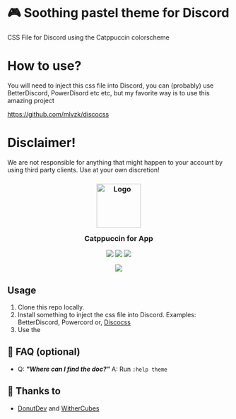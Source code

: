 # 🎮 Soothing pastel theme for Discord 
CSS File for Discord using the Catppuccin colorscheme

# How to use?

You will need to inject this css file into Discord, you can (probably) use BetterDiscord, PowerDisord etc etc, but my favorite way is to use this amazing project 

https://github.com/mlvzk/discocss

# Disclaimer!

We are not responsible for anything that might happen to your account by using third party clients. Use at your own discretion!

<h3 align="center">
	<img src="https://raw.githubusercontent.com/catppuccin/catppuccin/dev/assets/logos/exports/1544x1544_circle.png" width="100" alt="Logo"/><br/>
	<img src="https://raw.githubusercontent.com/catppuccin/catppuccin/dev/assets/misc/transparent.png" height="30" width="0px"/>
	Catppuccin for App
	<img src="https://raw.githubusercontent.com/catppuccin/catppuccin/dev/assets/misc/transparent.png" height="30" width="0px"/>
</h3>

<p align="center">
    <a href="https://github.com/catppuccin/template/stargazers"><img src="https://img.shields.io/github/stars/catppuccin/template?colorA=1e1e28&colorB=c9cbff&style=for-the-badge&logo=starship style=for-the-badge"></a>
    <a href="https://github.com/catppuccin/template/issues"><img src="https://img.shields.io/github/issues/catppuccin/template?colorA=1e1e28&colorB=f7be95&style=for-the-badge"></a>
    <a href="https://github.com/catppuccin/template/contributors"><img src="https://img.shields.io/github/contributors/catppuccin/template?colorA=1e1e28&colorB=b1e1a6&style=for-the-badge"></a>
</p>

<p align="center">
  <img src="https://raw.githubusercontent.com/catppuccin/catppuccin/dev/assets/misc/sample.png"/>
</p>

## Usage
1. Clone this repo locally.
2. Install something to inject the css file into Discord. Examples: BetterDiscord, Powercord or, [Discocss](https://github.com/mlvzk/discocss)
3. Use the 

## 🙋 FAQ (optional)

- Q: **_"Where can I find the doc?"_**
  A: Run `:help theme`

## 💝 Thanks to

- [DonutDev](https://github.com/DonutDev) and [WitherCubes](https://github.com/WitherCubes)

